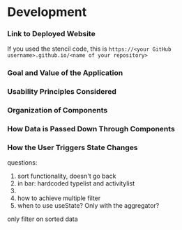 # Development

### Link to Deployed Website
If you used the stencil code, this is `https://<your GitHub username>.github.io/<name of your repository>`

### Goal and Value of the Application

### Usability Principles Considered

### Organization of Components

### How Data is Passed Down Through Components

### How the User Triggers State Changes


questions:
1. sort functionality, doesn't go back
2. in bar: hardcoded typelist and activitylist
3. 
4. how to achieve multiple filter
5. when to use useState? Only with the aggregator?

only filter on sorted data